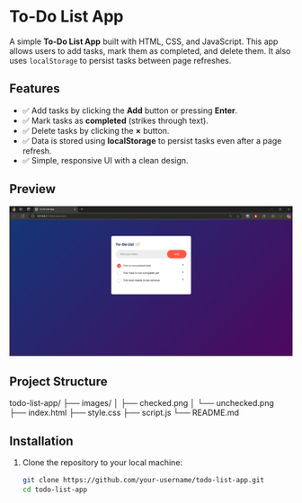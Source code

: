 # To-Do List App

A simple **To-Do List App** built with HTML, CSS, and JavaScript. This app allows users to add tasks, mark them as completed, and delete them. It also uses `localStorage` to persist tasks between page refreshes.

## Features

- ✅ Add tasks by clicking the **Add** button or pressing **Enter**.
- ✅ Mark tasks as **completed** (strikes through text).
- ✅ Delete tasks by clicking the **×** button.
- ✅ Data is stored using **localStorage** to persist tasks even after a page refresh.
- ✅ Simple, responsive UI with a clean design.

## Preview

![To-Do List Screenshot](images/todo-preview.png)

## Project Structure

todo-list-app/ 
├── images/ 
  │ ├── checked.png 
  │ └── unchecked.png 
├── index.html 
├── style.css 
├── script.js 
└── README.md


## Installation

1. Clone the repository to your local machine:

   ```bash
   git clone https://github.com/your-username/todo-list-app.git
   cd todo-list-app
